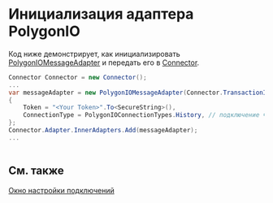 # Инициализация адаптера PolygonIO

Код ниже демонстрирует, как инициализировать [PolygonIOMessageAdapter](xref:StockSharp.PolygonIO.PolygonIOMessageAdapter) и передать его в [Connector](xref:StockSharp.Algo.Connector).

```cs
Connector Connector = new Connector();				
...				
var messageAdapter = new PolygonIOMessageAdapter(Connector.TransactionIdGenerator)
{
	Token = "<Your Token>".To<SecureString>(),
	ConnectionType = PolygonIOConnectionTypes.History, // подключение через REST к истории торгов
};
Connector.Adapter.InnerAdapters.Add(messageAdapter);
...	
							
```

## См. также

[Окно настройки подключений](../../../graphical_user_interface/connection_settings_window.md)
